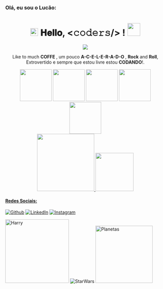 ### Olá, eu sou o Lucão:

<h1 align="center">
  <a target="_blank">
    <img src="https://github.com/JayantGoel001/JayantGoel001/blob/master/GIF/Earth.gif" width="24px" style="max-width:100%;">
  </a>
  𝐇𝐞𝐥𝐥𝐨, &lt;𝚌𝚘𝚍𝚎𝚛𝚜/&gt; !
  <a target="_blank">
    <img src="https://github.com/JayantGoel001/JayantGoel001/blob/master/GIF/Hi.gif" width="40px" />
  </a>
</h1>
  
<p align="center">
 <img src="https://readme-typing-svg.herokuapp.com?lines=Estudante+Engenharia+de+Software;Sempre%20aprendendo%20algo%20novo&center=true&width=500&height=30">
</p>

<p align="center">
  Like to much <b> COFFE </b>, um pouco <strong> A-C-E-L-E-R-A-D-O </strong>, <b>Rock</b> and <b>Roll</b>, Extrovertido e sempre que estou livre estou <b>CODANDO</b>!.
</p>

<div align="center">
  <img height="100em" src="https://c.tenor.com/W0ipZw5rnJIAAAAM/coffee-need-coffee.gif" />
  <img height="100em" src="https://blog.capterra.com/wp-content/uploads/2015/08/sheldon_flash.gif" />
  <img height="100em" src="https://c.tenor.com/ZgsPs5ItB2AAAAAM/rock-and-roll-head-bang.gif" />
  <img height="100em" src="https://c.tenor.com/BURKdcE4PJEAAAAM/jim-carrey.gif" />
  <img height="100em" src="https://c.tenor.com/GfSX-u7VGM4AAAAC/coding.gif" />
</div>

<div align="center">
  <a href="https://github.com/LucasSilvaFeuser">
  <img height="180em" src="https://github-readme-stats.vercel.app/api?username=LucasSilvaFeuser&show_icons=true&theme=dark&include_all_commits=true&count_private=true"/>
  <img height="120em" src="https://github-readme-stats.vercel.app/api/top-langs/?username=LucasSilvaFeuser&layout=compact&langs_count=7&theme=dark"/>
</div>

<h4> Redes Sociais: </h4>
<p><a href="https://github.com/LucasSilvaFeuser" target="_blank"><img alt="Github" src="https://img.shields.io/badge/GitHub-%2312100E.svg?&style=for-the-badge&logo=Github&logoColor=white" /></a> <a href="https://www.linkedin.com/in/lucas-henrique-da-silva-vinch-feuser-15a106223/" target="_blank"><img alt="LinkedIn" src="https://img.shields.io/badge/linkedin-%230077B5.svg?&style=for-the-badge&logo=linkedin&logoColor=white" /></a> <a href="" target="_blank"><img alt="Instagram" src="https://img.shields.io/badge/instagram-%23E4405F.svg?&style=for-the-badge&logo=instagram&logoColor=white" /></a>
</p>
  
<div>
  <img src="https://64.media.tumblr.com/106d305e652170e61145791051bc2f41/tumblr_inline_nhj4j8vjNh1r5hzkj.gif" alt="Harry" height="200em"/>
  <img src="https://4.bp.blogspot.com/-jhhw-5SewFE/VyPc5pjtaQI/AAAAAAAAB4M/2-LcMyEh4UE7eNpHrDRcfqKb_Y6VvN7FwCLcB/s1600/gif.gif" alt="StarWars" />
  <img src="https://cdn.edu.buncee.com/assets/f88812834d0f620b16d85e436aa9f073/animation-science-remotelearning-041420.gif?timestamp=1586899780" alt="Planetas" height="180em" />
  </div>
  
